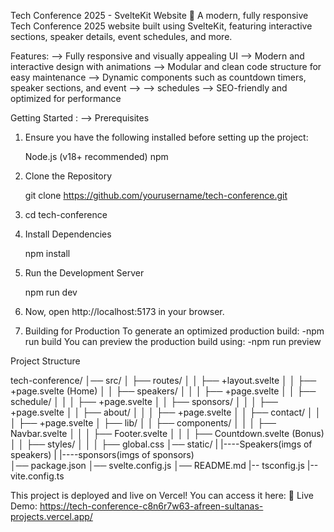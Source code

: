 Tech Conference 2025 - SvelteKit Website 🚀
A modern, fully responsive Tech Conference 2025 website built using SvelteKit, featuring interactive sections, speaker details, event schedules, and more.

 Features:
 --> Fully responsive and visually appealing UI
 --> Modern and interactive design with animations
 --> Modular and clean code structure for easy maintenance
 --> Dynamic components such as countdown timers, speaker sections, and event --> --> schedules
 --> SEO-friendly and optimized for performance

 Getting Started :
 --> Prerequisites
 1) Ensure you have the following installed before setting up the project:

      Node.js (v18+ recommended)
      npm 

 2) Clone the Repository
      
      git clone https://github.com/yourusername/tech-conference.git

 3) cd tech-conference

 4) Install Dependencies

      npm install

 5) Run the Development Server

      npm run dev
 
 6) Now, open http://localhost:5173 in your browser.

 7) Building for Production
      To generate an optimized production build:
         -npm run build
      You can preview the production build using:
         -npm run preview


 Project Structure
 
 tech-conference/
│── src/
│   ├── routes/
│   │   ├── +layout.svelte
│   │   ├── +page.svelte (Home)
│   │   ├── speakers/
│   │   │   ├── +page.svelte
│   │   ├── schedule/
│   │   │   ├── +page.svelte
│   │   ├── sponsors/
│   │   │   ├── +page.svelte
│   │   ├── about/
│   │   │   ├── +page.svelte
│   │   ├── contact/
│   │   │   ├── +page.svelte
│   ├── lib/
│   │   ├── components/
│   │   │   ├── Navbar.svelte
│   │   │   ├── Footer.svelte
│   │   │   ├── Countdown.svelte (Bonus)
│   │   ├── styles/
│   │   │   ├── global.css
│── static/
|   |----Speakers(imgs of speakers)
|   |----sponsors(imgs of sponsors)   
│── package.json
│── svelte.config.js
│── README.md
|-- tsconfig.js
|-- vite.config.ts

This project is deployed and live on Vercel! You can access it here:
🔗 Live Demo: https://tech-conference-c8n6r7w63-afreen-sultanas-projects.vercel.app/


